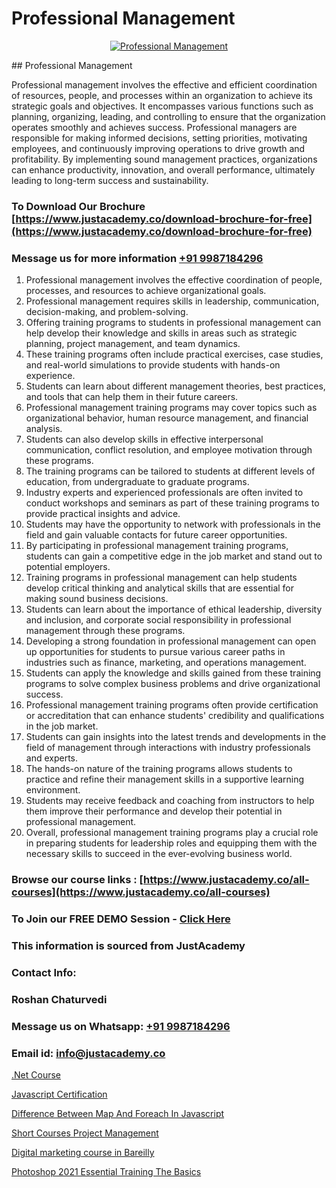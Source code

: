 # Professional Management

<p align="center">
  <a href="https://justacademy.co/course-detail/pmp-certification-training">
    <img src="https://justacademy.co/storage2/course_image/1709713463_course_image.webp" alt="Professional Management">
  </a>
</p>
## Professional Management

Professional management involves the effective and efficient coordination of resources, people, and processes within an organization to achieve its strategic goals and objectives. It encompasses various functions such as planning, organizing, leading, and controlling to ensure that the organization operates smoothly and achieves success. Professional managers are responsible for making informed decisions, setting priorities, motivating employees, and continuously improving operations to drive growth and profitability. By implementing sound management practices, organizations can enhance productivity, innovation, and overall performance, ultimately leading to long-term success and sustainability.
### To Download Our Brochure [https://www.justacademy.co/download-brochure-for-free](https://www.justacademy.co/download-brochure-for-free)
### Message us for more information [+91 9987184296](https://api.whatsapp.com/send?phone=919987184296)
1) Professional management involves the effective coordination of people, processes, and resources to achieve organizational goals.
2) Professional management requires skills in leadership, communication, decision-making, and problem-solving.
3) Offering training programs to students in professional management can help develop their knowledge and skills in areas such as strategic planning, project management, and team dynamics.
4) These training programs often include practical exercises, case studies, and real-world simulations to provide students with hands-on experience.
5) Students can learn about different management theories, best practices, and tools that can help them in their future careers.
6) Professional management training programs may cover topics such as organizational behavior, human resource management, and financial analysis.
7) Students can also develop skills in effective interpersonal communication, conflict resolution, and employee motivation through these programs.
8) The training programs can be tailored to students at different levels of education, from undergraduate to graduate programs.
9) Industry experts and experienced professionals are often invited to conduct workshops and seminars as part of these training programs to provide practical insights and advice.
10) Students may have the opportunity to network with professionals in the field and gain valuable contacts for future career opportunities.
11) By participating in professional management training programs, students can gain a competitive edge in the job market and stand out to potential employers.
12) Training programs in professional management can help students develop critical thinking and analytical skills that are essential for making sound business decisions.
13) Students can learn about the importance of ethical leadership, diversity and inclusion, and corporate social responsibility in professional management through these programs.
14) Developing a strong foundation in professional management can open up opportunities for students to pursue various career paths in industries such as finance, marketing, and operations management.
15) Students can apply the knowledge and skills gained from these training programs to solve complex business problems and drive organizational success.
16) Professional management training programs often provide certification or accreditation that can enhance students' credibility and qualifications in the job market.
17) Students can gain insights into the latest trends and developments in the field of management through interactions with industry professionals and experts.
18) The hands-on nature of the training programs allows students to practice and refine their management skills in a supportive learning environment.
19) Students may receive feedback and coaching from instructors to help them improve their performance and develop their potential in professional management.
20) Overall, professional management training programs play a crucial role in preparing students for leadership roles and equipping them with the necessary skills to succeed in the ever-evolving business world.

### Browse our course links : [https://www.justacademy.co/all-courses](https://www.justacademy.co/all-courses) 
### To Join our FREE DEMO Session - [Click Here](https://www.justacademy.co/register-for-course-demo)


### This information is sourced from JustAcademy
### Contact Info:
### Roshan Chaturvedi
### Message us on Whatsapp: [+91 9987184296](https://api.whatsapp.com/send?phone=919987184296)
### Email id: [info@justacademy.co](mailto:info@justacademy.co)
                
[.Net Course](https://www.linkedin.com/pulse/net-course-justacademy-berlin-c0vhc?trackingId=486APu09KfY%2FwFzMxTM5VQ%3D%3D&lipi=urn%3Ali%3Apage%3Ad_flagship3_company_admin%3BYf0bh%2BAUR9ioxIsyYDfCpA%3D%3D)

[Javascript Certification](https://www.linkedin.com/pulse/javascript-certification-justacademy-jaipur-16x3c?trackingId=zSE0Yhi3N53NhFB1WXdNjQ%3D%3D&lipi=urn%3Ali%3Apage%3Ad_flagship3_company_admin%3BAVJRhwTBSMSM%2FVRCHlBI2Q%3D%3D)

[Difference Between Map And Foreach In Javascript](https://medium.com/@mahi3106/difference-between-map-and-foreach-in-javascript-4b94e7cf25f7)

[Short Courses Project Management](https://medium.com/@akanshapatil/short-courses-project-management-668816b3e56a)

[Digital marketing course in Bareilly](https://justacademyin.github.io/justacademy/digital-marketing-course-in-bareilly)

[Photoshop 2021 Essential Training The Basics](https://justacademyin.github.io/justacademy/photoshop-2021-essential-training-the-basics)

